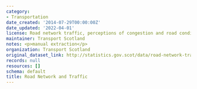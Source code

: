 ```yaml
---
category:
- Transportation
date_created: '2014-07-29T00:00:00Z'
date_updated: '2022-04-01'
license: Road network traffic, perceptions of congestion and road condition
maintainer: Transport Scotland
notes: <p>manual extraction</p>
organization: Transport Scotland
original_dataset_link: http://statistics.gov.scot/data/road-network-traffic
records: null
resources: []
schema: default
title: Road Network and Traffic
---
```

